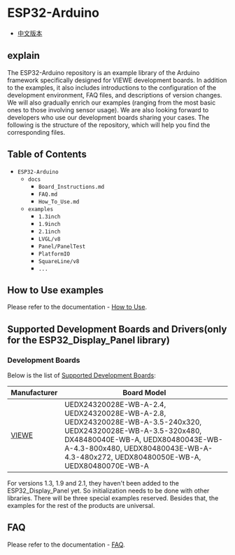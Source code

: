 # ESP32-Arduino
* [中文版本](./README_CN.md)
## explain
The ESP32-Arduino repository is an example library of the Arduino framework specifically designed for VIEWE development boards. In addition to the examples, it also includes introductions to the configuration of the development environment, FAQ files, and descriptions of version changes. We will also gradually enrich our examples (ranging from the most basic ones to those involving sensor usage). We are also looking forward to developers who use our development boards sharing your cases. The following is the structure of the repository, which will help you find the corresponding files.
## Table of Contents
* `ESP32-Arduino`
  * `docs`
    * `Board_Instructions.md`
    * `FAQ.md`
    * `How_To_Use.md`
  * `examples`
    * `1.3inch`
    * `1.9inch`
    * `2.1inch` 
    * `LVGL/v8`
    * `Panel/PanelTest`
    * `PlatformIO`
    * `SquareLine/v8`
    * `...`

## How to Use examples
Please refer to the documentation - [How to Use](./docs/How_To_Use.md).

## Supported Development Boards and Drivers(only for the ESP32_Display_Panel library)
### Development Boards

Below is the list of [Supported Development Boards](docs/Board_Instructions.md):

| **Manufacturer** | **Board Model** |
| ---------------- | --------------- |
| [VIEWE](docs/Board_Instructions.md#viewe) | UEDX24320028E-WB-A-2.4, UEDX24320028E-WB-A-2.8, UEDX24320028E-WB-A-3.5-240x320, UEDX24320028E-WB-A-3.5-320x480, DX48480040E-WB-A, UEDX80480043E-WB-A-4.3-800x480, UEDX80480043E-WB-A-4.3-480x272, UEDX80480050E-WB-A, UEDX80480070E-WB-A|
For versions 1.3, 1.9 and 2.1, they haven't been added to the ESP32_Display_Panel yet. So initialization needs to be done with other libraries. There will be three special examples reserved. Besides that, the examples for the rest of the products are universal.
## FAQ
Please refer to the documentation - [FAQ](./docs/FAQ.md).
